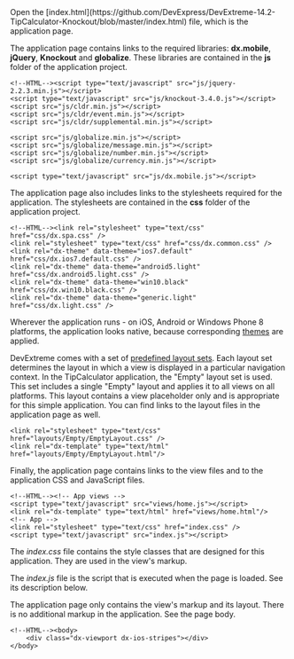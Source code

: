 <article data-show="/Demos/TipCalculator/">
Open the [index.html](https://github.com/DevExpress/DevExtreme-14.2-TipCalculator-Knockout/blob/master/index.html) file, which is the application page. 

The application page contains links to the required libraries: **dx.mobile**, **jQuery**, **Knockout** and **globalize**. These libraries are contained in the **js** folder of the application project.

    <!--HTML--><script type="text/javascript" src="js/jquery-2.2.3.min.js"></script>
    <script type="text/javascript" src="js/knockout-3.4.0.js"></script>
    <script src="js/cldr.min.js"></script>
    <script src="js/cldr/event.min.js"></script>
    <script src="js/cldr/supplemental.min.js"></script>

    <script src="js/globalize.min.js"></script>
    <script src="js/globalize/message.min.js"></script>
    <script src="js/globalize/number.min.js"></script>
    <script src="js/globalize/currency.min.js"></script>
    
    <script type="text/javascript" src="js/dx.mobile.js"></script>

The application page also includes links to the stylesheets required for the application. The stylesheets are contained in the **css** folder of the application project.

    <!--HTML--><link rel="stylesheet" type="text/css" href="css/dx.spa.css" />
    <link rel="stylesheet" type="text/css" href="css/dx.common.css" />
    <link rel="dx-theme" data-theme="ios7.default" href="css/dx.ios7.default.css" />
    <link rel="dx-theme" data-theme="android5.light" href="css/dx.android5.light.css" />
    <link rel="dx-theme" data-theme="win10.black" href="css/dx.win10.black.css" />
    <link rel="dx-theme" data-theme="generic.light" href="css/dx.light.css" />

Wherever the application runs - on iOS, Android or Windows Phone 8 platforms, the application looks native, because corresponding [themes](/concepts/60%20Themes/10%20Predefined%20Themes '/Documentation/Guide/Themes/Predefined_Themes/') are applied.

DevExtreme comes with a set of [predefined layout sets](/concepts/40%20SPA%20Framework/13%20Built-in%20Layouts/7%20Ready-to-Use%20Layout%20Sets.md '/Documentation/Guide/SPA_Framework/Built-in_Layouts/#Ready-to-Use_Layout_Sets'). Each layout set determines the layout in which a view is displayed in a particular navigation context. In the TipCalculator application, the "Empty" layout set is used. This set includes a single "Empty" layout and applies it to all views on all platforms. This layout contains a view placeholder only and is appropriate for this simple application. You can find links to the layout files in the application page as well.

  <!--HTML--><script type="text/javascript" src="layouts/Empty/EmptyLayout.js"></script>
    <link rel="stylesheet" type="text/css" href="layouts/Empty/EmptyLayout.css" />
    <link rel="dx-template" type="text/html" href="layouts/Empty/EmptyLayout.html"/>

Finally, the application page contains links to the view files and to the application CSS and JavaScript files.

    <!--HTML--><!-- App views -->
    <script type="text/javascript" src="views/home.js"></script>
    <link rel="dx-template" type="text/html" href="views/home.html"/>
    <!-- App -->
    <link rel="stylesheet" type="text/css" href="index.css" />
    <script type="text/javascript" src="index.js"></script>
  
The *index.css* file contains the style classes that are designed for this application. They are used in the view's markup.

The *index.js* file is the script that is executed when the page is loaded. See its description below.

The application page only contains the view's markup and its layout. There is no additional markup in the application. See the page body.

    <!--HTML--><body>
        <div class="dx-viewport dx-ios-stripes"></div>
    </body>

</article>